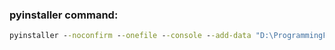 ### pyinstaller command:
```cmd
pyinstaller --noconfirm --onefile --console --add-data "D:\ProgrammingFolder\Python\MassimizzazioneCosti_GEP\venv\Lib\site-packages\pulp;pulp/"  "LocalInterface.py"
```